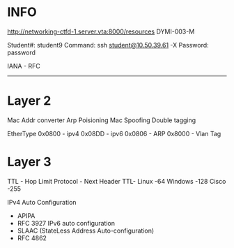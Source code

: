 # INFO
http://networking-ctfd-1.server.vta:8000/resources
DYMI-003-M

Student#: student9
Command: ssh student@10.50.39.61 -X
Password: password

IANA - RFC

---------------------------------------------------------------------------------------------------------------
# Layer 2
Mac Addr converter
Arp Poisioning 
Mac Spoofing 
Double tagging

EtherType 0x0800 - ipv4
          0x08DD - ipv6
          0x0806 - ARP
          0x8000 - Vlan Tag
# Layer 3
TTL - Hop Limit
Protocol - Next Header
TTL-
     Linux   -64
     Windows -128
     Cisco   -255

IPv4 Auto Configuration
  - APIPA
  - RFC 3927
IPv6 auto configuration
  - SLAAC (StateLess Address Auto-configuration)
  - RFC 4862


















